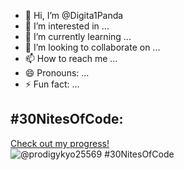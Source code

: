 - 👋 Hi, I’m @Digita1Panda
- 👀 I’m interested in ...
- 🌱 I’m currently learning ...
- 💞️ I’m looking to collaborate on ...
- 📫 How to reach me ...
- 😄 Pronouns: ...
- ⚡ Fun fact: ...

## #30NitesOfCode:
  [Check out my progress!](https://www.codedex.io/@prodigykyo25569/30-nites-of-code)  
  ![@prodigykyo25569 #30NitesOfCode](https://www.codedex.io/api/petStatus?user=prodigykyo25569)

  
 


<!---
Digita1Panda/Digita1Panda is a ✨ special ✨ repository because its `README.md` (this file) appears on your GitHub profile.
You can click the Preview link to take a look at your changes.
--->
